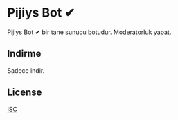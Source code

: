# Pijiys Bot ✔

Pijiys Bot ✔ bir tane sunucu botudur. Moderatorluk yapat.

## Indirme

Sadece indir.



## License
[ISC](https://choosealicense.com/licenses/isc/)
